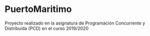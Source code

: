 # PuertoMaritimo
Proyecto realizado en la asignatura de Programación Concurrente y Distribuida (PCD) en el curso 2019/2020
